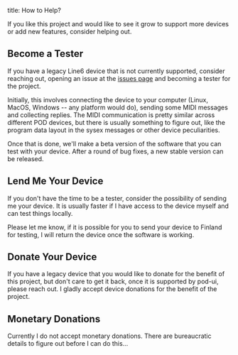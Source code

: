 title: How to Help?

If you like this project and would like to see it grow to support more devices
or add new features, consider helping out.

## Become a Tester

If you have a legacy Line6 device that is not currently supported, consider
reaching out, opening an issue at the [issues page](https://github.com/arteme/pod-ui/issues)
and becoming a tester for the project.

Initially, this involves connecting the device to your computer (Linux,
MacOS, Windows -- any platform would do), sending some MIDI messages and
collecting replies. The MIDI communication is pretty similar across
different POD devices, but there is usually something to figure out,
like the program data layout in the sysex messages or other device peculiarities.  

Once that is done, we'll make a beta version of the software that you
can test with your device. After a round of bug fixes, a new stable version
can be released.

## Lend Me Your Device

If you don't have the time to be a tester, consider the possibility
of sending me your device. It is usually faster if I have access to
the device myself and can test things locally.

Please let me know, if it is possible for you to send your device to
Finland for testing, I will return the device once the software is
working.

## Donate Your Device

If you have a legacy device that you would like to donate for the
benefit of this project, but don't care to get it back, once it is
supported by pod-ui, please reach out. I gladly accept device
donations for the benefit of the project.

## Monetary Donations 

Currently I do not accept monetary donations. There are bureaucratic
details to figure out before I can do this...
